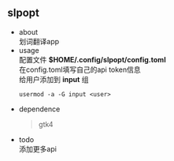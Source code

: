 ## slpopt
* about<br>
划词翻译app
* usage<br>
配置文件 **$HOME/.config/slpopt/config.toml**<br>
在config.toml填写自己的api token信息<br>
给用户添加到 **input** 组
  ```shell
  usermod -a -G input <user>
  ```
* dependence<br>
  > gtk4
* todo<br>
添加更多api
